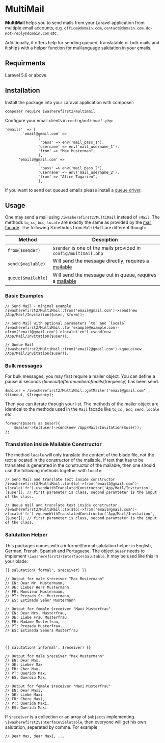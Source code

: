 # MultiMail 

**MultiMail** helps you to send mails from your Laravel application from multiple email accounts, e.g. `office@domain.com`, `contact@domain.com`, `do-not-reply@domain.com` etc.

Additionally, it offers help for sending queued, translatable or bulk mails and it ships with a helper function for mulilanguage salutation in your emails.

## Requirments

Laravel 5.6 or above.


## Installation 

Install the package into your Laraval application with composer:

    composer require iwasherefirst2/multimail 

Configure your email clients in `config/multimail.php`: 

    'emails'  => [ 
			'email@gmail.com' => 
			       [
					'pass' => env('mail_pass_1'),
	               'username' => env('mail_username_1'),
				   'from' => "Max Musterman",
				   ],
		  'email2@gmail.com' => 
			       [
					'pass' => env('mail_pass_2'),
	               'username' => env('mail_username_2'),
				   'from' => "Alice Tagarien",
				   ],
				  
If you want to send out queued emails please install a [queue driver](https://laravel.com/docs/5.8/queues#driver-prerequisites).

## Usage 

One may send a mail using `/iwasherefirst2/MultiMail` instead of `/Mail`. The methods `to`, `cc`, `bcc`, `locale` are exactly the same as provided by the [mail facade](https://laravel.com/docs/5.8/mail#sending-mail).
The following 3 methdos from `MultiMail` are different though:

| Method | Desciption|
| ---- |------------|
| `from($sender)` | `$sender` is one of the mails provided in `config/multimail.php` |
| `send($mailable)` | Will send the message directly, requires a [mailable](https://laravel.com/docs/5.8/mail#generating-mailables) |
| `queue($mailable)` | Will send the message out in queue, requires a [mailable](https://laravel.com/docs/5.8/mail#generating-mailables) |

### Basic Examples

    // Send Mail - minimal example
    /iwasherefirst2/MultiMail::from('email@gmail.com')->send(new /App/Mail/Invitation($user, $form)); 

    // Send Mail with optional parameters `to` and `locale`
    /iwasherefirst2/MultiMail::to('example@example.com)->from('email@gmail.com')->locale('en')->send(new /App/Mail/Invitation($user));
	
	// Queue Mail 
    /iwasherefirst2/MultiMail::from('email2@gmail.com')->queue(new /App/Mail/Invitation($user));
	
### Bulk messages

For bulk messages, you may first require a mailer object. You can define a pause in seconds ($timeout) after a number of mails ($frequency) has been send. 

	$mailer = /iwasherefirst2/MultiMail::getMailer('email@gmail.com' , $timeout, $frequency);
	
Then you can iterate through your list. The methods of the mailer object are identical to the methods used in the `Mail` facade like `to`,`cc` , `bcc`, `send`, `locale` etc.	

	foreach($users as $user){
		$mailer->to($user)->send(new /App/Mail/Invitation($user));
	};

### Translation inside Mailable Constructor

The method `locale` will only translate the content of the blade file, not the text allocated in the constructor of the mailable.
If text that has to be translated is generated in the constructor of the mailable, then one should use the following methods together with `locale`:
	
	// Send Mail and translate text inside constructor
    /iwasherefirst2/MultiMail::to($to)->from('email2@gmail.com')->locale('fr')->sendWithTranslatedConstructor('App/Mail/Invitation', [$user]); // first parameter is class, second paramteter is the input of the class.
	
	// Queue mail and translate text inside constructor
	/iwasherefirst2/MultiMail::to($to)->from('email@gmail.com')->locale('fr')->queueWithTranslatedConstructor('App/Mail/Invitation', [$user]); // first parameter is class, second paramteter is the input of the class.
	
### Salutation Helper

This packages comes with a informel/formal salutation helper in English, German, Frensh, Spanish and Portuguese. The object `$user` needs to implement `\iwasherefirst2\Interface\Salutable`. 
It may be used like this in your blade:

	
    {{ salutation('formal', $receiver) }}
	
	// Output for male $receiver "Max Mustermann"
	// EN: Dear Mr. Mustermann,
	// DE: Lieber Herr Mustermann
	// FR: Monsieur Mustermann,
	// PT: Prezado Sr. Mustermann,
    // ES: Estimado Señor Mustermann
	
	// Output for female $receiver "Maxi Musterfrau"
	// EN: Dear Mrs. Musterfrau,
	// DE: Liebe Frau Musterfrau
	// FR: Madame Musterfrau,
	// PT: Prezada Musterfrau,
    // ES: Estimada Señora Musterfrau
	
	
	
	{{ salutation('informal', $receiver) }}
	
	// Output for male $receiver "Max Mustermann"
	// EN: Dear Max,
	// DE: Lieber Max
	// FR: Cher Max,
	// PT: Querido Max,
    // ES: Querdio Max,
	
	// Output for female $receiver "Maxi Musterfrau"
	// EN: Dear Maxi,
	// DE: Liebe Maxi
	// FR: Chère Maxi,
	// PT: Querida Maxi,
    // ES: Querida Maxi
	
If `$receiver` is a collection or an array of `$objects` implementing `\iwasherefirst2\Interface\Salutable`, then everyone will get his own salutation, seperated by comma. For example

    // Dear Max, dear Maxi, ...
	
	
